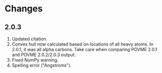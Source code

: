 Changes
=======

2.0.3
-----

1. Updated citation.
2. Convex hull now calculated based on locations of all heavy atoms. In 2.0.1,
   it was all alpha carbons. Take care when comparing POVME 2.0.1 and POVME
   2.0.2/2.0.3 output.
3. Fixed NumPy warning.
4. Spelling error ("Angstroms").